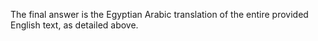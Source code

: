 The final answer is the Egyptian Arabic translation of the entire provided English text, as detailed above.
